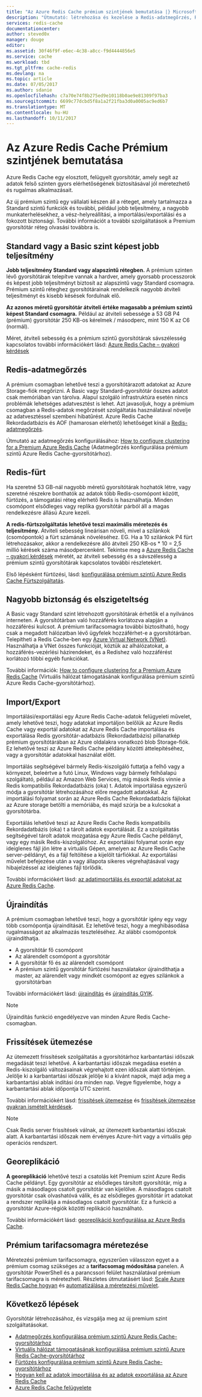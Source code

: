 ```yaml
---
title: "Az Azure Redis Cache prémium szintjének bemutatása |} Microsoft Docs"
description: "Útmutató: létrehozása és kezelése a Redis-adatmegőrzés, Redis a fürtszolgáltatás, és a Premium szint Azure Redis Cache példány hálózatok támogatása"
services: redis-cache
documentationcenter: 
author: steved0x
manager: douge
editor: 
ms.assetid: 30f46f9f-e6ec-4c38-a8cc-f9d4444856e5
ms.service: cache
ms.workload: tbd
ms.tgt_pltfrm: cache-redis
ms.devlang: na
ms.topic: article
ms.date: 07/05/2017
ms.author: sdanie
ms.openlocfilehash: c7a70e74f8b275ed9e10118b0ae9e81309f97ba3
ms.sourcegitcommit: 6699c77dcbd5f8a1a2f21fba3d0a0005ac9ed6b7
ms.translationtype: MT
ms.contentlocale: hu-HU
ms.lasthandoff: 10/11/2017
---
```

# <a name="introduction-to-the-azure-redis-cache-premium-tier"></a>Az Azure Redis Cache Prémium szintjének bemutatása
Azure Redis Cache egy elosztott, felügyelt gyorsítótár, amely segít az adatok felső szinten gyors elérhetőségének biztosításával jól méretezhető és rugalmas alkalmazásait. 

Az új prémium szintű egy vállalati készen áll a réteget, amely tartalmazza a Standard szintű funkciók és további, például jobb teljesítmény, a nagyobb munkaterhelésekhez, a vész-helyreállítási, a importálási/exportálási és a fokozott biztonsági. További információt a további szolgáltatások a Premium gyorsítótár réteg olvasási továbbra is.

## <a name="better-performance-compared-to-standard-or-basic-tier"></a>Standard vagy a Basic szint képest jobb teljesítmény
**Jobb teljesítmény Standard vagy alapszintű rétegben.** A prémium szinten lévő gyorsítótárak telepítve vannak a hardver, amely gyorsabb processzorok és képest jobb teljesítményt biztosít az alapszintű vagy Standard csomagra. Prémium szintű réteghez gyorsítótárainak rendelkezik nagyobb átviteli teljesítményt és kisebb késések fordulnak elő. 

**Az azonos méretű gyorsítótár átviteli értéke magasabb a prémium szintű képest Standard csomagra.** Például az átviteli sebessége a 53 GB P4 (prémium) gyorsítótár 250 KB-os kérelmek / másodperc, mint 150 K az C6 (normál).

Méret, átviteli sebesség és a prémium szintű gyorsítótárak sávszélesség kapcsolatos további információkért lásd: [Azure Redis Cache – gyakori kérdések](cache-faq.md#what-redis-cache-offering-and-size-should-i-use)

## <a name="redis-data-persistence"></a>Redis-adatmegőrzés
A prémium csomagban lehetővé teszi a gyorsítótárazott adatokat az Azure Storage-fiók megőrizni. A Basic vagy Standard-gyorsítótár összes adatot csak memóriában van tárolva. Alapul szolgáló infrastruktúra esetén nincs problémák lehetséges adatvesztést is lehet. Azt javasoljuk, hogy a prémium csomagban a Redis-adatok megőrzését szolgáltatás használatával növelje az adatvesztéssel szembeni hibatűrést. Azure Redis Cache Rekordadatbázis és AOF (hamarosan elérhető) lehetőséget kínál a [Redis-adatmegőrzés](http://redis.io/topics/persistence). 

Útmutató az adatmegőrzés konfigurálásához: [How to configure clustering for a Premium Azure Redis Cache](cache-how-to-premium-persistence.md) (Adatmegőrzés konfigurálása prémium szintű Azure Redis Cache-gyorsítótárhoz).

## <a name="redis-cluster"></a>Redis-fürt
Ha szeretné 53 GB-nál nagyobb méretű gyorsítótárak hozhatók létre, vagy szeretné részekre bonthatók az adatok több Redis-csomópont között, fürtözés, a támogatási réteg elérhető Redis is használhatja. Minden csomópont elsődleges vagy replika gyorsítótár párból áll a magas rendelkezésre állású Azure kezeli. 

**A redis-fürtszolgáltatás lehetővé teszi maximális méretezés és teljesítmény.** Átviteli sebesség lineárisan növeli, mivel a szilánkok (csomópontok) a fürt számának növeléséhez. EG. Ha a 10 szilánkok P4 fürt létrehozásakor, akkor a rendelkezésre álló átviteli 250 KB-os * 10 = 2,5 millió kérések száma másodpercenként. Tekintse meg a [Azure Redis Cache – gyakori kérdések](cache-faq.md#what-redis-cache-offering-and-size-should-i-use) méretét, az átviteli sebesség és a sávszélesség a prémium szintű gyorsítótárak kapcsolatos további részletekért.

Első lépésként fürtözési, lásd: [konfigurálása prémium szintű Azure Redis Cache Fürtszolgáltatás](cache-how-to-premium-clustering.md).

## <a name="enhanced-security-and-isolation"></a>Nagyobb biztonság és elszigeteltség
A Basic vagy Standard szint létrehozott gyorsítótárak érhetők el a nyilvános interneten. A gyorsítótárban való hozzáférés korlátozva alapján a hozzáférési kulcsot. A prémium tarifacsomagra további biztosítható, hogy csak a megadott hálózatban lévő ügyfelek hozzáférhet-e a gyorsítótárban. Telepítheti a Redis Cache-ben egy [Azure Virtual Network (VNet)](https://azure.microsoft.com/services/virtual-network/). Használhatja a VNet összes funkcióját, köztük az alhálózatokat, a hozzáférés-vezérlési házirendeket, és a Redishez való hozzáférést korlátozó többi egyéb funkciókat.

További információk: [How to configure clustering for a Premium Azure Redis Cache](cache-how-to-premium-vnet.md) (Virtuális hálózat támogatásának konfigurálása prémium szintű Azure Redis Cache-gyorsítótárhoz).

## <a name="importexport"></a>Import/Export
Importálási/exportálási egy Azure Redis Cache-adatok felügyeleti művelet, amely lehetővé teszi, hogy adatokat importáljon belőlük az Azure Redis Cache vagy exportál adatokat az Azure Redis Cache importálása és exportálása Redis gyorsítótár-adatbázis (Rekordadatbázis) pillanatkép prémium gyorsítótárában az Azure oldalakra vonatkozó blob Storage-fiók. Ez lehetővé teszi az Azure Redis Cache példány közötti áttelepítéséhez, vagy a gyorsítótár adatokkal használat előtt.

Importálás segítségével bármely Redis-kiszolgáló futtatja a felhő vagy a környezet, beleértve a futó Linux, Windows vagy bármely felhőalapú szolgáltató, például az Amazon Web Services, míg mások Redis vinnie a Redis kompatibilis Rekordadatbázis (oka) t. Adatok importálása egyszerű módja a gyorsítótár létrehozásához előre megadott adatokkal. Az importálási folyamat során az Azure Redis Cache Rekordadatbázis fájlokat az Azure storage betölti a memóriába, és majd szúrja be a kulcsokat a gyorsítótárba.

Exportálás lehetővé teszi az Azure Redis Cache Redis kompatibilis Rekordadatbázis (oka) t a tárolt adatok exportálását. Ez a szolgáltatás segítségével tárolt adatok mozgatása egy Azure Redis Cache példányt, vagy egy másik Redis-kiszolgálóhoz. Az exportálási folyamat során egy ideiglenes fájl jön létre a virtuális Gépen, amelyen az Azure Redis Cache server-példányt, és a fájl feltöltése a kijelölt tárfiókkal. Az exportálási művelet befejezése után a vagy állapota sikeres végrehajtásával vagy hibajelzéssel az ideiglenes fájl törlődik.

További információkért lásd: [az adatimportálás és exportál adatokat az Azure Redis Cache](cache-how-to-import-export-data.md).

## <a name="reboot"></a>Újraindítás
A prémium csomagban lehetővé teszi, hogy a gyorsítótár igény egy vagy több csomópontja újraindítását. Ez lehetővé teszi, hogy a meghibásodása rugalmasságot az alkalmazás teszteléséhez. Az alábbi csomópontok újraindíthatja.

* A gyorsítótár fő csomópont
* Az alárendelt csomópont a gyorsítótár
* A gyorsítótár fő és az alárendelt csomópont
* A prémium szintű gyorsítótár fürtözési használatakor újraindíthatja a master, az alárendelt vagy mindkét csomópont az egyes szilánkok a gyorsítótárban

További információkért lásd: [újraindítás](cache-administration.md#reboot) és [újraindítás GYIK](cache-administration.md#reboot-faq).

>[!NOTE]
>Újraindítás funkció engedélyezve van minden Azure Redis Cache-csomagban.
>
>

## <a name="schedule-updates"></a>Frissítések ütemezése
Az ütemezett frissítések szolgáltatás a gyorsítótárhoz karbantartási időszak megadását teszi lehetővé. A karbantartási időszak megadása esetén a Redis-kiszolgáló változásainak végrehajtott ezen időszak alatt történjen. Jelölje ki a karbantartási időszak jelölje ki a kívánt napok, majd adja meg a karbantartási ablak indítási óra minden nap. Vegye figyelembe, hogy a karbantartási ablak időpontja UTC szerint. 

További információkért lásd: [frissítések ütemezése](cache-administration.md#schedule-updates) és [frissítések ütemezése gyakran ismételt kérdések](cache-administration.md#schedule-updates-faq).

> [!NOTE]
> Csak Redis server frissítések válnak, az ütemezett karbantartási időszak alatt. A karbantartási időszak nem érvényes Azure-hírt vagy a virtuális gép operációs rendszert.
> 
> 

## <a name="geo-replication"></a>Georeplikáció

**A georeplikáció** lehetővé teszi a csatolás két Premium szint Azure Redis Cache példányt. Egy gyorsítótár az elsődleges társított gyorsítótár, míg a másik a másodlagos csatolt gyorsítótár van kijelölve. A másodlagos csatolt gyorsítótár csak olvashatóvá válik, és az elsődleges gyorsítótár írt adatokat a rendszer replikálja a másodlagos csatolt gyorsítótár. Ez a funkció a gyorsítótár Azure-régiók közötti replikáció használható.

További információkért lásd: [georeplikáció konfigurálása az Azure Redis Cache](cache-how-to-geo-replication.md).


## <a name="to-scale-to-the-premium-tier"></a>Prémium tarifacsomagra méretezése
Méretezési prémium tarifacsomagra, egyszerűen válasszon egyet a a prémium csomag szükséges az a **tarifacsomag módosítása** panelen. A gyorsítótár PowerShell és a parancssori felület használatával prémium tarifacsomagra is méretezheti. Részletes útmutatásért lásd: [Scale Azure Redis Cache hogyan](cache-how-to-scale.md) és [automatizálása a méretezési művelet](cache-how-to-scale.md#how-to-automate-a-scaling-operation).

## <a name="next-steps"></a>Következő lépések
Gyorsítótár létrehozásához, és vizsgálja meg az új premium szint szolgáltatásokat.

* [Adatmegőrzés konfigurálása prémium szintű Azure Redis Cache-gyorsítótárhoz](cache-how-to-premium-persistence.md)
* [Virtuális hálózat támogatásának konfigurálása prémium szintű Azure Redis Cache-gyorsítótárhoz](cache-how-to-premium-vnet.md)
* [Fürtözés konfigurálása prémium szintű Azure Redis Cache-gyorsítótárhoz](cache-how-to-premium-clustering.md)
* [Hogyan kell az adatok importálása és az adatok exportálása az Azure Redis Cache](cache-how-to-import-export-data.md)
* [Azure Redis Cache felügyelete](cache-administration.md)

